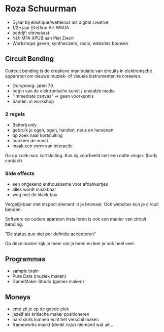 # Roza Schuurman

- 5 jaar bij elastique/wetteloos als digital creative
- 1/2e jaar (De)fine Art WKDA
- bedrijf: vitrinekast
- NU: MFA XPUB aan Piet Zwart
- Workshops geven, synthesizers, radio, websites bouwen

## Circuit Bending

Cuircuit bending is de creatieve manipulatie van circuits in elektronische apparaten om nieuwe muziek- of visuele instrumenten te creeeren.

- Oorsprong: jaren 70
- begin van de elektronische kunst / unstable madia
- "immediate canvas" -> geen voorkennis
- Samen: in workshop

### 2 regels

- Batterij only
- gebruik je ogen, ogen, handen, neus en hersenen
- op zoek naar kortsluiting
- markeer de vonst
- maak een vorm van interactie

Ga op zoek naar kortsluiting. Kan bij voorbeeld met een natte vinger. (body contact)

### Side effects

- een ongekend enthousiasme voor afdankertjes
- alles wordt maakbaar
- weg met de black box

Vergelijkbaar met inspect element in je browser.
Ook websites kun je circuit benden.

Software op oudere aparaten installeren is ook een manier van circuit bending.

"De status quo niet per definitie accepteren"

Op deze manier kijk je meer om je heen en leer je ook heel veel.

## Programmas

- sample brain
- Pure Data (muziek maken)
- GameMaker Studio (games maken)

## Moneys

- cmd zit je op de goede plek
- jezelf als kritische maker positioneren
- hard skills kunnen echt het verschil maken
- frameworks maakt (denkt roza) niemand wat uit...